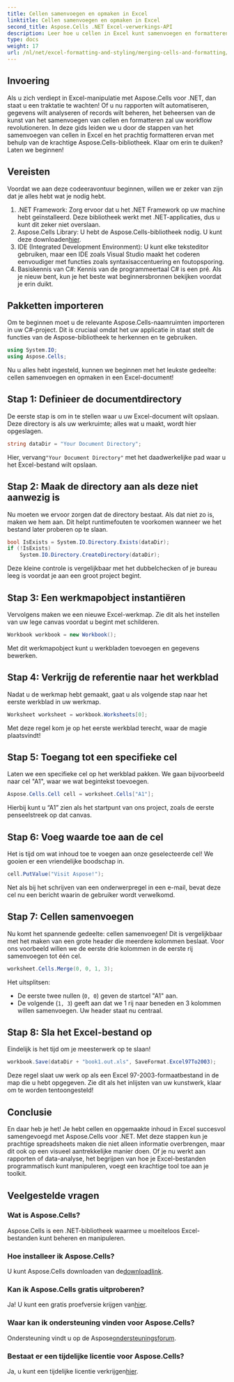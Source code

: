 ```yaml
---
title: Cellen samenvoegen en opmaken in Excel
linktitle: Cellen samenvoegen en opmaken in Excel
second_title: Aspose.Cells .NET Excel-verwerkings-API
description: Leer hoe u cellen in Excel kunt samenvoegen en formatteren met Aspose.Cells voor .NET in deze gedetailleerde tutorial. Vereenvoudig uw Excel-automatiseringstaken.
type: docs
weight: 17
url: /nl/net/excel-formatting-and-styling/merging-cells-and-formatting/
---
```

## Invoering
Als u zich verdiept in Excel-manipulatie met Aspose.Cells voor .NET, dan staat u een traktatie te wachten! Of u nu rapporten wilt automatiseren, gegevens wilt analyseren of records wilt beheren, het beheersen van de kunst van het samenvoegen van cellen en formatteren zal uw workflow revolutioneren. In deze gids leiden we u door de stappen van het samenvoegen van cellen in Excel en het prachtig formatteren ervan met behulp van de krachtige Aspose.Cells-bibliotheek. Klaar om erin te duiken? Laten we beginnen!
## Vereisten
Voordat we aan deze codeeravontuur beginnen, willen we er zeker van zijn dat je alles hebt wat je nodig hebt.
1. .NET Framework: Zorg ervoor dat u het .NET Framework op uw machine hebt geïnstalleerd. Deze bibliotheek werkt met .NET-applicaties, dus u kunt dit zeker niet overslaan.
2.  Aspose.Cells Library: U hebt de Aspose.Cells-bibliotheek nodig. U kunt deze downloaden[hier](https://releases.aspose.com/cells/net/).
3. IDE (Integrated Development Environment): U kunt elke teksteditor gebruiken, maar een IDE zoals Visual Studio maakt het coderen eenvoudiger met functies zoals syntaxisaccentuering en foutopsporing.
4. Basiskennis van C#: Kennis van de programmeertaal C# is een pré. Als je nieuw bent, kun je het beste wat beginnersbronnen bekijken voordat je erin duikt.
## Pakketten importeren
Om te beginnen moet u de relevante Aspose.Cells-naamruimten importeren in uw C#-project. Dit is cruciaal omdat het uw applicatie in staat stelt de functies van de Aspose-bibliotheek te herkennen en te gebruiken.
```csharp
using System.IO;
using Aspose.Cells;
```
Nu u alles hebt ingesteld, kunnen we beginnen met het leukste gedeelte: cellen samenvoegen en opmaken in een Excel-document!
## Stap 1: Definieer de documentdirectory
De eerste stap is om in te stellen waar u uw Excel-document wilt opslaan. Deze directory is als uw werkruimte; alles wat u maakt, wordt hier opgeslagen. 
```csharp
string dataDir = "Your Document Directory";
```
 Hier, vervang`"Your Document Directory"` met het daadwerkelijke pad waar u het Excel-bestand wilt opslaan. 
## Stap 2: Maak de directory aan als deze niet aanwezig is
Nu moeten we ervoor zorgen dat de directory bestaat. Als dat niet zo is, maken we hem aan. Dit helpt runtimefouten te voorkomen wanneer we het bestand later proberen op te slaan.
```csharp
bool IsExists = System.IO.Directory.Exists(dataDir);
if (!IsExists)
    System.IO.Directory.CreateDirectory(dataDir);
```
Deze kleine controle is vergelijkbaar met het dubbelchecken of je bureau leeg is voordat je aan een groot project begint. 
## Stap 3: Een werkmapobject instantiëren
Vervolgens maken we een nieuwe Excel-werkmap. Zie dit als het instellen van uw lege canvas voordat u begint met schilderen. 
```csharp
Workbook workbook = new Workbook();
```
Met dit werkmapobject kunt u werkbladen toevoegen en gegevens bewerken.
## Stap 4: Verkrijg de referentie naar het werkblad
Nadat u de werkmap hebt gemaakt, gaat u als volgende stap naar het eerste werkblad in uw werkmap. 
```csharp
Worksheet worksheet = workbook.Worksheets[0];
```
Met deze regel kom je op het eerste werkblad terecht, waar de magie plaatsvindt!
## Stap 5: Toegang tot een specifieke cel
Laten we een specifieke cel op het werkblad pakken. We gaan bijvoorbeeld naar cel "A1", waar we wat begintekst toevoegen.
```csharp
Aspose.Cells.Cell cell = worksheet.Cells["A1"];
```
Hierbij kunt u “A1” zien als het startpunt van ons project, zoals de eerste penseelstreek op dat canvas.
## Stap 6: Voeg waarde toe aan de cel
Het is tijd om wat inhoud toe te voegen aan onze geselecteerde cel! We gooien er een vriendelijke boodschap in.
```csharp
cell.PutValue("Visit Aspose!");
```
Net als bij het schrijven van een onderwerpregel in een e-mail, bevat deze cel nu een bericht waarin de gebruiker wordt verwelkomd.
## Stap 7: Cellen samenvoegen
Nu komt het spannende gedeelte: cellen samenvoegen! Dit is vergelijkbaar met het maken van een grote header die meerdere kolommen beslaat. Voor ons voorbeeld willen we de eerste drie kolommen in de eerste rij samenvoegen tot één cel.
```csharp
worksheet.Cells.Merge(0, 0, 1, 3);
```
Het uitsplitsen:
- De eerste twee nullen (`0, 0`) geven de startcel "A1" aan.
- De volgende (`1, 3`) geeft aan dat we 1 rij naar beneden en 3 kolommen willen samenvoegen. Uw header staat nu centraal.
## Stap 8: Sla het Excel-bestand op
Eindelijk is het tijd om je meesterwerk op te slaan! 
```csharp
workbook.Save(dataDir + "book1.out.xls", SaveFormat.Excel97To2003);
```
Deze regel slaat uw werk op als een Excel 97-2003-formaatbestand in de map die u hebt opgegeven. Zie dit als het inlijsten van uw kunstwerk, klaar om te worden tentoongesteld!
## Conclusie
En daar heb je het! Je hebt cellen en opgemaakte inhoud in Excel succesvol samengevoegd met Aspose.Cells voor .NET. Met deze stappen kun je prachtige spreadsheets maken die niet alleen informatie overbrengen, maar dit ook op een visueel aantrekkelijke manier doen. Of je nu werkt aan rapporten of data-analyse, het begrijpen van hoe je Excel-bestanden programmatisch kunt manipuleren, voegt een krachtige tool toe aan je toolkit.
## Veelgestelde vragen
### Wat is Aspose.Cells?
Aspose.Cells is een .NET-bibliotheek waarmee u moeiteloos Excel-bestanden kunt beheren en manipuleren. 
### Hoe installeer ik Aspose.Cells?
 U kunt Aspose.Cells downloaden van de[downloadlink](https://releases.aspose.com/cells/net/).
### Kan ik Aspose.Cells gratis uitproberen?
 Ja! U kunt een gratis proefversie krijgen van[hier](https://releases.aspose.com/).
### Waar kan ik ondersteuning vinden voor Aspose.Cells?
 Ondersteuning vindt u op de Aspose[ondersteuningsforum](https://forum.aspose.com/c/cells/9).
### Bestaat er een tijdelijke licentie voor Aspose.Cells?
 Ja, u kunt een tijdelijke licentie verkrijgen[hier](https://purchase.aspose.com/temporary-license/).